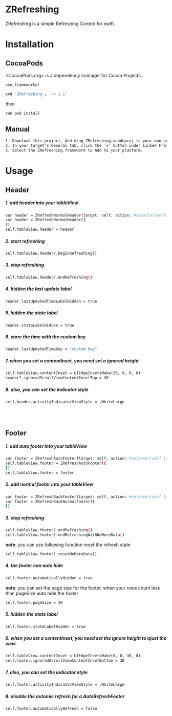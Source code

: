 # ZRefreshing

ZRefreshing is a simple Refreshing Control for swift.

# Installation
## CocoaPods
<CocoaPods.org> is a dependency manager for Cocoa Projects.
``` bash 
use_frameworks!

pod 'ZRefreshing', '~> 1.1’
``` 

then
``` bash 
run pod install 
```

## Manual

``` bash 
1. Download this project, And drag ZRefreshing.xcodeproj to your own project.
2. In your target’s General tab, click the ’+’ button under Linked Frameworks and Libraries.
3. Select the ZRefreshing.framework to Add to your platform. 
```

# Usage 
## Header

##### 1.  add header into your tableView
``` bash
var header = ZRefreshNormalHeader(target: self, action: #selector(self.loadData(_:)))
var header = ZRefreshNormalHeader({
})
self.tableView.header = header
```

##### 2.  start refreshing
``` bash
self.tableView.header?.beginRefreshing()
```
##### 3.  stop refreshing
``` bash
self.tableView.header?.endRefreshing()
```
##### 4.  hidden the last update label 
``` bash 
header.lastUpdatedTimeLabelHidden = true
```
##### 5.  hidden the state label 
``` bash
header.stateLabelHidden = true
```
##### 6.  store the time with the custom key 
``` bash
header.lastUpdatedTimeKey = "custom key"
```
##### 7.  when you set a contentInset, you need set a ignored height
``` bash
self.tableView.contentInset = UIEdgeInsetsMake(30, 0, 0, 0)
header?.ignoredScrollViewContentInsetTop = 30
```
##### 8.  also, you can set the indicator style
``` bash 
self.header.activityIndicatorViewStyle = .WhiteLarge
```
<br /> <br />
## Footer
##### 1.  add auto footer into your tableView 
``` bash
var footer = ZRefreshAutoFooter(target: self, action: #selector(self.loadData(_:)))
self.tableView.footer = ZRefreshAutoFooter({
})
self.tableView.footer = footer
```
##### 2.  add normal footer into your tableView
``` bash
var footer = ZRefreshBackFooter(target: self, action: #selector(self.loadData(_:)))
var footer = ZRefreshBackNormalFooter({
})
```
##### 3.  stop refreshing
``` bash
self.tableView.footer?.endRefreshing()
self.tableView.footer?.endRefreshingWithNoMoreData()
```
**note**: you can use following function reset the refresh state
``` bash
self.tableView.footer?.resetNoMoreData()
```
##### 4.  the footer can auto hide
``` bash
self.footer.automaticallyHidden = true
```
**note**: you can set the page size for the footer, when your rows count less than pageSize auto hide the footer
``` bash
self.footer.pageSize = 20
```
##### 5.  hidden the state label 
``` bash
self.footer.stateLabelHidden = true
```
##### 6.  when you set a contentInset, you need set the ignore height to ajust the view
``` bash
self.tableView.contentInset = UIEdgeInsetsMake(0, 0, 30, 0)
self.footer.ignoredScrollViewContentInsetBottom = 30
```
##### 7.  also, you can set the indicator style
``` bash 
self.footer.activityIndicatorViewStyle = .WhiteLarge
```
##### 8.  disable the automic refresh for a AutoRefreshFooter
``` bash
self.footer.automaticallyRefresh = false
```



